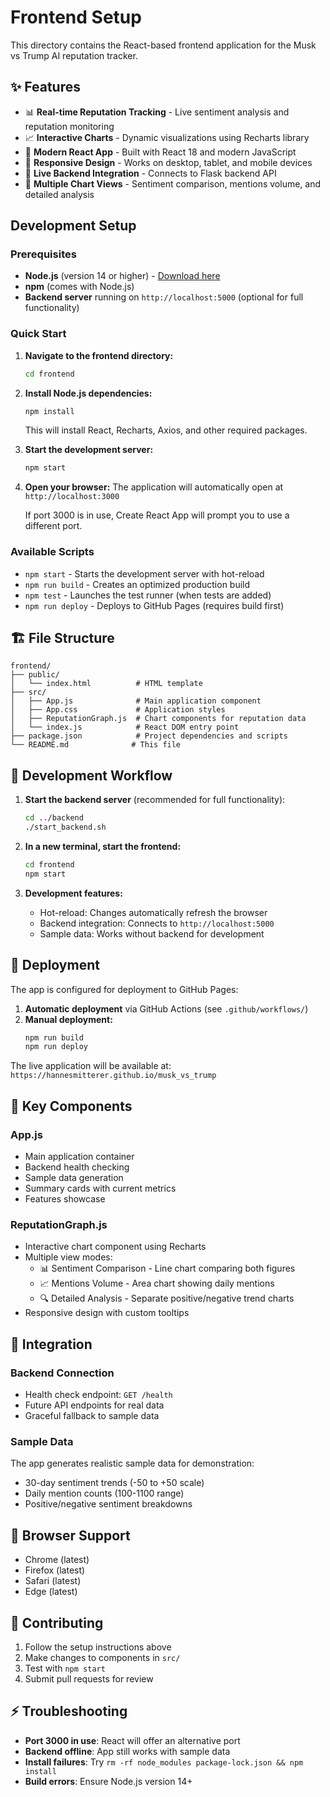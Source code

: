 # Frontend Setup

This directory contains the React-based frontend application for the Musk vs Trump AI reputation tracker.

## ✨ Features

- 📊 **Real-time Reputation Tracking** - Live sentiment analysis and reputation monitoring
- 📈 **Interactive Charts** - Dynamic visualizations using Recharts library
- 🚀 **Modern React App** - Built with React 18 and modern JavaScript
- 📱 **Responsive Design** - Works on desktop, tablet, and mobile devices
- 🔄 **Live Backend Integration** - Connects to Flask backend API
- 🎯 **Multiple Chart Views** - Sentiment comparison, mentions volume, and detailed analysis

## Development Setup

### Prerequisites

- **Node.js** (version 14 or higher) - [Download here](https://nodejs.org/)
- **npm** (comes with Node.js)
- **Backend server** running on `http://localhost:5000` (optional for full functionality)

### Quick Start

1. **Navigate to the frontend directory:**
   ```bash
   cd frontend
   ```

2. **Install Node.js dependencies:**
   ```bash
   npm install
   ```
   This will install React, Recharts, Axios, and other required packages.

3. **Start the development server:**
   ```bash
   npm start
   ```

4. **Open your browser:**
   The application will automatically open at `http://localhost:3000`
   
   If port 3000 is in use, Create React App will prompt you to use a different port.

### Available Scripts

- `npm start` - Starts the development server with hot-reload
- `npm run build` - Creates an optimized production build
- `npm test` - Launches the test runner (when tests are added)
- `npm run deploy` - Deploys to GitHub Pages (requires build first)

## 🏗️ File Structure

```
frontend/
├── public/
│   └── index.html          # HTML template
├── src/
│   ├── App.js              # Main application component
│   ├── App.css             # Application styles
│   ├── ReputationGraph.js  # Chart components for reputation data
│   └── index.js            # React DOM entry point
├── package.json            # Project dependencies and scripts
└── README.md              # This file
```

## 🔧 Development Workflow

1. **Start the backend server** (recommended for full functionality):
   ```bash
   cd ../backend
   ./start_backend.sh
   ```

2. **In a new terminal, start the frontend:**
   ```bash
   cd frontend
   npm start
   ```

3. **Development features:**
   - Hot-reload: Changes automatically refresh the browser
   - Backend integration: Connects to `http://localhost:5000`
   - Sample data: Works without backend for development

## 🚀 Deployment

The app is configured for deployment to GitHub Pages:

1. **Automatic deployment** via GitHub Actions (see `.github/workflows/`)
2. **Manual deployment:**
   ```bash
   npm run build
   npm run deploy
   ```

The live application will be available at: `https://hannesmitterer.github.io/musk_vs_trump`

## 🎨 Key Components

### App.js
- Main application container
- Backend health checking
- Sample data generation
- Summary cards with current metrics
- Features showcase

### ReputationGraph.js  
- Interactive chart component using Recharts
- Multiple view modes:
  - 📊 Sentiment Comparison - Line chart comparing both figures
  - 📈 Mentions Volume - Area chart showing daily mentions
  - 🔍 Detailed Analysis - Separate positive/negative trend charts
- Responsive design with custom tooltips

## 🔗 Integration

### Backend Connection
- Health check endpoint: `GET /health`
- Future API endpoints for real data
- Graceful fallback to sample data

### Sample Data
The app generates realistic sample data for demonstration:
- 30-day sentiment trends (-50 to +50 scale)
- Daily mention counts (100-1100 range)
- Positive/negative sentiment breakdowns

## 🎯 Browser Support

- Chrome (latest)
- Firefox (latest)  
- Safari (latest)
- Edge (latest)

## 📝 Contributing

1. Follow the setup instructions above
2. Make changes to components in `src/`
3. Test with `npm start`
4. Submit pull requests for review

## ⚡ Troubleshooting

- **Port 3000 in use**: React will offer an alternative port
- **Backend offline**: App still works with sample data
- **Install failures**: Try `rm -rf node_modules package-lock.json && npm install`
- **Build errors**: Ensure Node.js version 14+